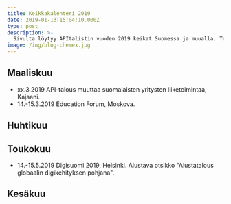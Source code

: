 ```yaml
---
title: Keikkakalenteri 2019
date: 2019-01-13T15:04:10.000Z
type: post
description: >-
  Sivulta löytyy APItalistin vuoden 2019 keikat Suomessa ja muualla. Teen muutaman keikan kuussa, jotta jää aikaa myös kirjan Build for Developers kirjoittamiselle.
image: /img/blog-chemex.jpg
---
```


## Maaliskuu

- xx.3.2019 API-talous muuttaa suomalaisten yritysten liiketoimintaa, Kajaani.
- 14.-15.3.2019 Education Forum, Moskova.

## Huhtikuu


## Toukokuu

- 14.-15.5.2019 Digisuomi 2019, Helsinki. Alustava otsikko "Alustatalous globaalin digikehityksen pohjana".

## Kesäkuu
